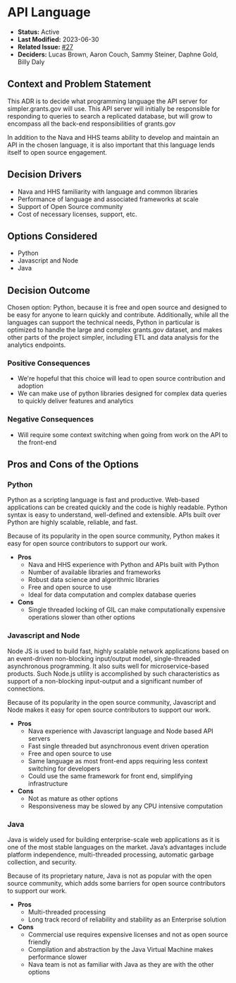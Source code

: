 # API Language

- **Status:** Active
- **Last Modified:** 2023-06-30
- **Related Issue:** [#27](https://github.com/HHS/grants-equity/issues/27)
- **Deciders:** Lucas Brown, Aaron Couch, Sammy Steiner, Daphne Gold, Billy Daly

## Context and Problem Statement

This ADR is to decide what programming language the API server for simpler.grants.gov will use. This API server will initially be responsible for responding to queries to search a replicated database, but will grow to encompass all the back-end responsibilities of grants.gov

In addition to the Nava and HHS teams ability to develop and maintain an API in the chosen language, it is also important that this language lends itself to open source engagement.

## Decision Drivers <!-- RECOMMENDED -->

- Nava and HHS familiarity with language and common libraries
- Performance of language and associated frameworks at scale
- Support of Open Source community
- Cost of necessary licenses, support, etc.

## Options Considered

- Python
- Javascript and Node
- Java


## Decision Outcome <!-- REQUIRED -->
Chosen option: Python, because it is free and open source and designed to be easy for anyone to learn quickly and contribute. Additionally, while all the languages can support the technical needs, Python in particular is optimized to handle the large and complex grants.gov dataset, and makes other parts of the project simpler, including ETL and data analysis for the analytics endpoints.

### Positive Consequences <!-- OPTIONAL -->
- We're hopeful that this choice will lead to open source contribution and adoption
- We can make use of python libraries designed for complex data queries to quickly deliver features and analytics

### Negative Consequences <!-- OPTIONAL -->
- Will require some context switching when going from work on the API to the front-end


## Pros and Cons of the Options <!-- OPTIONAL -->


### Python

Python as a scripting language is fast and productive. Web-based applications can be created quickly and the code is highly readable. Python syntax is easy to understand, well-defined and extensible. APIs built over Python are highly scalable, reliable, and fast.

Because of its popularity in the open source community, Python makes it easy for open source contributors to support our work.

- **Pros**
  - Nava and HHS experience with Python and APIs built with Python
  - Number of available libraries and frameworks
  - Robust data science and algorithmic libraries
  - Free and open source to use
  - Ideal for data computation and complex database queries
- **Cons**
  - Single threaded locking of GIL can make computationally expensive operations slower than other options


### Javascript and Node

Node JS is used to build fast, highly scalable network applications based on an event-driven non-blocking input/output model, single-threaded asynchronous programming. It also suits well for microservice-based products. Such Node.js utility is accomplished by such characteristics as support of a non-blocking input-output and a significant number of connections.

Because of its popularity in the open source community, Javascript and Node makes it easy for open source contributors to support our work.

- **Pros**
  - Nava experience with Javascript language and Node based API servers
  - Fast single threaded but asynchronous event driven operation
  - Free and open source to use
  - Same language as most front-end apps requiring less context switching for developers
  - Could use the same framework for front end, simplifying infrastructure
- **Cons**
  - Not as mature as other options
  - Responsiveness may be slowed by any CPU intensive computation


### Java

Java is widely used for building enterprise-scale web applications as it is one of the most stable languages on the market. Java’s advantages include platform independence, multi-threaded processing, automatic garbage collection, and security.

Because of its proprietary nature, Java is not as popular with the open source community, which adds some barriers for open source contributors to support our work.

- **Pros**
  - Multi-threaded processing
  - Long track record of reliability and stability as an Enterprise solution
- **Cons**
  - Commercial use requires expensive licenses and not as open source friendly
  - Compilation and abstraction by the Java Virtual Machine makes performance slower
  - Nava team is not as familiar with Java as they are with the other options


<!--
## Links

- [{Link name}](link to external resource)
- ...
-->
